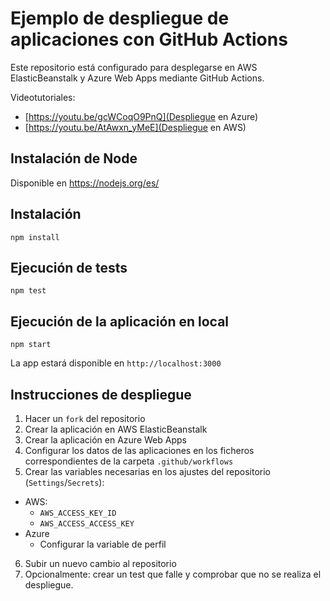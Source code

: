 # Ejemplo de despliegue de aplicaciones con GitHub Actions
Este repositorio está configurado para desplegarse en AWS ElasticBeanstalk y Azure Web Apps mediante GitHub Actions.

Videotutoriales:
- [https://youtu.be/gcWCoqO9PnQ](Despliegue en Azure)
- [https://youtu.be/AtAwxn_yMeE](Despliegue en AWS)

## Instalación de Node
Disponible en https://nodejs.org/es/

## Instalación
```
npm install
```

## Ejecución de tests
```
npm test
```

## Ejecución de la aplicación en local
```
npm start
```
La app estará disponible en `http://localhost:3000`

## Instrucciones de despliegue
1. Hacer un `fork` del repositorio
2. Crear la aplicación en AWS ElasticBeanstalk
3. Crear la aplicación en Azure Web Apps
4. Configurar los datos de las aplicaciones en los ficheros correspondientes de la carpeta `.github/workflows`
5. Crear las variables necesarias en los ajustes del repositorio (`Settings`/`Secrets`):
  - AWS:
    - `AWS_ACCESS_KEY_ID`
    - `AWS_ACCESS_ACCESS_KEY`
  - Azure
    - Configurar la variable de perfil
6. Subir un nuevo cambio al repositorio
7. Opcionalmente: crear un test que falle y comprobar que no se realiza el despliegue.
